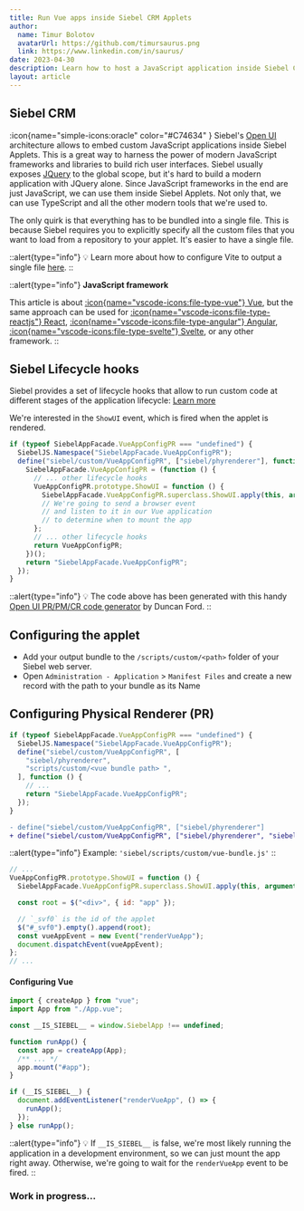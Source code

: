 ```yaml
---
title: Run Vue apps inside Siebel CRM Applets
author:
  name: Timur Bolotov
  avatarUrl: https://github.com/timursaurus.png
  link: https://www.linkedin.com/in/saurus/
date: 2023-04-30
description: Learn how to host a JavaScript application inside Siebel CRM Applets. React, Vue, Angular, Svelte, or any other framework.
layout: article
---
```


## Siebel CRM

:icon{name="simple-icons:oracle" color="#C74634" } Siebel's [Open UI](https://docs.oracle.com/cd/F14158_13/books/ConfigOpenUI/overview-of-siebel-open-ui.html) architecture allows to embed custom JavaScript applications inside Siebel Applets. This is a great way to harness the power of modern JavaScript frameworks and libraries to build rich user interfaces.
Siebel usually exposes [JQuery](https://jquery.com/) to the global scope, but it's hard to build a modern application with JQuery alone.
Since JavaScript frameworks in the end are just JavaScript, we can use them inside Siebel Applets. Not only that, we can use TypeScript and all the other modern tools that we're used to.

The only quirk is that everything has to be bundled into a single file. This is because Siebel requires you to explicitly specify all the custom files that you want to load from a repository to your applet. It's easier to have a single file.

::alert{type="info"}
:bulb: Learn more about how to configure Vite to output a single file [here](/articles/vite-single-file-output).
::

::alert{type="info"}
**JavaScript framework**
<br>

This article is about [ :icon{name="vscode-icons:file-type-vue"} Vue](https://vuejs.org/), but the same approach can be used for
[ :icon{name="vscode-icons:file-type-reactjs"} React](https://react.dev/),
[ :icon{name="vscode-icons:file-type-angular"} Angular](https://angular.io/),
[:icon{name="vscode-icons:file-type-svelte"} Svelte](https://svelte.dev/),
or any other framework.
::



## Siebel Lifecycle hooks

Siebel provides a set of lifecycle hooks that allow to run custom code at different stages of the application lifecycle: [Learn more](https://docs.oracle.com/cd/E14004_01/books/config_open_ui/appendix_a_API8.html)

We're interested in the `ShowUI` event, which is fired when the applet is rendered.

```js [VueAppConfigPR.js]
if (typeof SiebelAppFacade.VueAppConfigPR === "undefined") {
  SiebelJS.Namespace("SiebelAppFacade.VueAppConfigPR");
  define("siebel/custom/VueAppConfigPR", ["siebel/phyrenderer"], function () {
    SiebelAppFacade.VueAppConfigPR = (function () {
      // ... other lifecycle hooks
      VueAppConfigPR.prototype.ShowUI = function () {
        SiebelAppFacade.VueAppConfigPR.superclass.ShowUI.apply(this, arguments);
        // We're going to send a browser event
        // and listen to it in our Vue application
        // to determine when to mount the app
      };
      // ... other lifecycle hooks
      return VueAppConfigPR;
    })();
    return "SiebelAppFacade.VueAppConfigPR";
  });
}
```

::alert{type="info"}
:bulb: The code above has been generated with this handy [Open UI PR/PM/CR code generator](https://duncanford.github.io/prpm-code-generator/?prpm=PR&object=DesktopForm&name=VueAppConfig&userprops=&comments=No&logging=No) by Duncan Ford.
::

## Configuring the applet

- Add your output bundle to the `/scripts/custom/<path>` folder of your Siebel web server.
- Open `Administration - Application` > `Manifest Files` and create a new record with the path to your bundle as its Name

## Configuring Physical Renderer (PR)

```js [VueAppConfigPR.js]{5-5}
if (typeof SiebelAppFacade.VueAppConfigPR === "undefined") {
  SiebelJS.Namespace("SiebelAppFacade.VueAppConfigPR");
  define("siebel/custom/VueAppConfigPR", [
    "siebel/phyrenderer",
    "scripts/custom/<vue bundle path> ",
  ], function () {
    // ...
    return "SiebelAppFacade.VueAppConfigPR";
  });
}
```

```diff [VueAppConfigPR.js]
- define("siebel/custom/VueAppConfigPR", ["siebel/phyrenderer"]
+ define("siebel/custom/VueAppConfigPR", ["siebel/phyrenderer", "siebel/scripts/custom/<vue bundle path>"]
```

<!-- ::alert{type="warning"}
:warning:
The bundle path is required!

:: -->

::alert{type="info"}
Example: `'siebel/scripts/custom/vue-bundle.js'`
::

```js [VueAppConfigPR.js]
// ...
VueAppConfigPR.prototype.ShowUI = function () {
  SiebelAppFacade.VueAppConfigPR.superclass.ShowUI.apply(this, arguments);

  const root = $("<div>", { id: "app" });

  // `_svf0` is the id of the applet
  $("#_svf0").empty().append(root);
  const vueAppEvent = new Event("renderVueApp");
  document.dispatchEvent(vueAppEvent);
};
// ...
```

#### Configuring Vue

```ts [src/main.ts]
import { createApp } from "vue";
import App from "./App.vue";

const __IS_SIEBEL__ = window.SiebelApp !== undefined;

function runApp() {
  const app = createApp(App);
  /** ... */
  app.mount("#app");
}

if (__IS_SIEBEL__) {
  document.addEventListener("renderVueApp", () => {
    runApp();
  });
} else runApp();
```

::alert{type="info"}
:bulb: If `__IS_SIEBEL__` is false, we're most likely running the application in a development environment, so we can just mount the app right away. Otherwise, we're going to wait for the `renderVueApp` event to be fired.
::

### Work in progress...